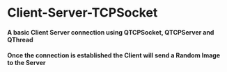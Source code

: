 # Client-Server-TCPSocket
#### A basic Client Server connection using QTCPSocket, QTCPServer and QThread
#### Once the connection is established the Client will send a Random Image to the Server